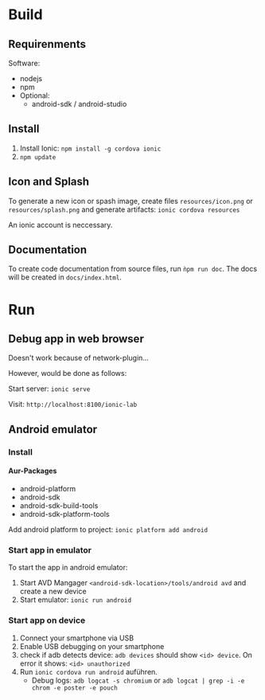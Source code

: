 # Build

## Requirenments

Software:
* nodejs
* npm
* Optional:
  * android-sdk / android-studio

## Install

1. Install Ionic: `npm install -g cordova ionic`
1. `npm update`

## Icon and Splash

To generate a new icon or spash image, create files `resources/icon.png` or `resources/splash.png` and generate artifacts: `ionic cordova resources`

An ionic account is neccessary.

## Documentation

To create code documentation from source files, run `ǹpm run doc`. The docs will be created in `docs/index.html`.

# Run

## Debug app in web browser

Doesn't work because of network-plugin...

However, would be done as follows:

Start server:  `ionic serve `

Visit: `http://localhost:8100/ionic-lab`

## Android emulator

### Install

#### Aur-Packages

* android-platform
* android-sdk
* android-sdk-build-tools
* android-sdk-platform-tools

Add android platform to project: `ionic platform add android`

### Start app in emulator

To start the app in android emulator:

1. Start AVD Mangager `<android-sdk-location>/tools/android avd` and create a new device
1. Start emulator: `ionic run android`

### Start app on device

1. Connect your smartphone via USB
1. Enable USB debugging on your smartphone
1. check if adb detects device: `adb devices` should show `<id>	device`. On error it shows: `<id> unauthorized`
1. Run `ionic cordova run android` auführen.
    * Debug logs: `adb logcat -s chromium` or `adb logcat | grep -i -e chrom -e poster -e pouch`
